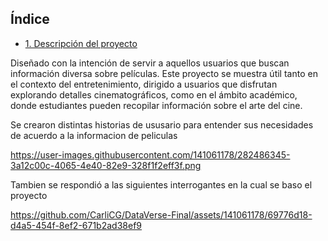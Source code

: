 ## Índice

* [1. Descripción del proyecto](#descripción-del-proyecto)

Diseñado con la intención de servir a aquellos usuarios que buscan información diversa sobre películas. Este proyecto se muestra útil tanto en el contexto del entretenimiento, dirigido a usuarios que disfrutan explorando detalles cinematográficos, como en el ámbito académico, donde estudiantes pueden recopilar información sobre el arte del cine.

Se crearon distintas historias de ususario para entender sus necesidades de acuerdo a la informacion de peliculas

https://user-images.githubusercontent.com/141061178/282486345-3a12c00c-4065-4e40-82e9-328f1f2eff3f.png

Tambien se respondió a las siguientes interrogantes en la cual se baso el proyecto

https://github.com/CarliCG/DataVerse-Final/assets/141061178/69776d18-d4a5-454f-8ef2-671b2ad38ef9
